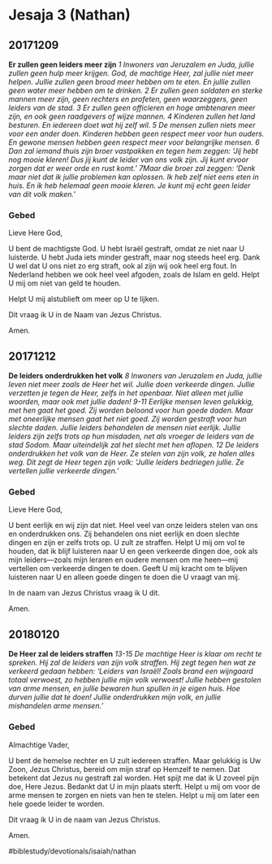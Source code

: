 # Jesaja 3 (Nathan)
## 20171209 
**Er zullen geen leiders meer zijn**
*1 Inwoners van Jeruzalem en Juda, jullie zullen geen hulp meer krijgen. God, de machtige Heer, zal jullie niet meer helpen. Jullie zullen geen brood meer hebben om te eten. En jullie zullen geen water meer hebben om te drinken. 2 Er zullen geen ​soldaten​ en sterke mannen meer zijn, geen rechters en ​profeten, geen waarzeggers, geen ​leiders​ van de stad. 3 Er zullen geen officieren en hoge ambtenaren meer zijn, en ook geen raadgevers of wijze mannen.*
*4 Kinderen​ zullen het land besturen. En iedereen doet wat hij zelf wil. 5 De mensen zullen niets meer voor een ander doen. ​Kinderen​ hebben geen respect meer voor hun ouders. En gewone mensen hebben geen respect meer voor belangrijke mensen.*
*6 Dan zal iemand thuis zijn broer vastpakken en tegen hem zeggen: ‘Jij hebt nog mooie ​kleren! Dus jij kunt de ​leider​ van ons volk zijn. Jij kunt ervoor zorgen dat er weer orde en rust komt.’ 7Maar die broer zal zeggen: ‘Denk maar niet dat ik jullie problemen kan oplossen. Ik heb zelf niet eens eten in ​huis. En ik heb helemaal geen mooie ​kleren. Je kunt mij echt geen ​leider​ van dit volk maken.’*

### Gebed
Lieve Here God, 

U bent de machtigste God. U hebt Israël gestraft, omdat ze niet naar U luisterde. U hebt Juda iets minder gestraft, maar nog steeds heel erg. 
Dank U wel dat U ons niet zo erg straft, ook al zijn wij ook heel erg fout. 
In Nederland hebben we ook heel veel afgoden, zoals de Islam en geld. Helpt U mij om niet van geld te houden. 

Helpt U mij alstublieft om meer op U te lijken. 

Dit vraag ik U in de Naam van Jezus Christus. 

Amen.

## 20171212 
**De leiders onderdrukken het volk**
*8 Inwoners van Jeruzalem en Juda, jullie leven niet meer zoals de Heer het wil. Jullie doen verkeerde dingen. Jullie verzetten je tegen de Heer, zelfs in het openbaar. Niet alleen met jullie woorden, maar ook met jullie daden! 9-11 Eerlijke mensen leven gelukkig, met hen gaat het goed. Zij worden beloond voor hun goede daden. Maar met oneerlijke mensen gaat het niet goed. Zij worden gestraft voor hun slechte daden.*
*Jullie leiders behandelen de mensen niet eerlijk. Jullie leiders zijn zelfs trots op hun misdaden, net als vroeger de leiders van de stad Sodom. Maar uiteindelijk zal het slecht met hen aflopen. 12 De ​leiders​ onderdrukken het volk van de Heer. Ze stelen van zijn volk, ze halen alles weg. Dit zegt de Heer tegen zijn volk: ‘Jullie ​leiders​ bedriegen jullie. Ze vertellen jullie verkeerde dingen.’*
 
### Gebed
Lieve Here God, 

U bent eerlijk en wij zijn dat niet. Heel veel van onze leiders stelen van ons en onderdrukken ons. Zij behandelen ons niet eerlijk en doen slechte dingen en zijn er zelfs trots op. U zult ze straffen. 
Helpt U mij om vol te houden, dat ik blijf luisteren naar U en geen verkeerde dingen doe, ook als mijn leiders—zoals mijn leraren en oudere mensen om me heen—mij vertellen om verkeerde dingen te doen. 
Geeft U mij kracht om te blijven luisteren naar U en alleen goede dingen te doen die U vraagt van mij. 

In de naam van Jezus Christus vraag ik U dit. 

Amen. 

## 20180120 
**De Heer zal de leiders straffen**
*13-15 De machtige Heer is klaar om recht te spreken. Hij zal de leiders van zijn volk straffen. Hij zegt tegen hen wat ze verkeerd gedaan hebben: ‘Leiders van Israël! Zoals brand een wijngaard totaal verwoest, zo hebben jullie mijn volk verwoest! Jullie hebben gestolen van arme mensen, en jullie bewaren hun spullen in je eigen huis. Hoe durven jullie dat te doen! Jullie onderdrukken mijn volk, en jullie mishandelen arme mensen.’*

### Gebed
Almachtige Vader, 

U bent de hemelse rechter en U zult iedereen straffen. Maar gelukkig is Uw Zoon, Jezus Christus, bereid om mijn straf op Hemzelf te nemen. Dat betekent dat Jezus nu gestraft zal worden. 
Het spijt me dat ik U zoveel pijn doe, Here Jezus. Bedankt dat U in mijn plaats sterft. 
Helpt u mij om voor de arme mensen te zorgen en niets van hen te stelen. Helpt u mij om later een hele goede leider te worden. 

Dit vraag ik U in de naam van Jezus Christus. 

Amen. 


#biblestudy/devotionals/isaiah/nathan